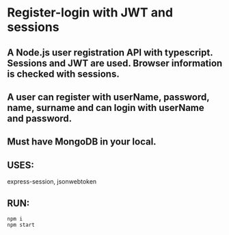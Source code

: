 ﻿# Register-login with JWT and sessions 
## A Node.js user registration API with typescript. Sessions and JWT are used. Browser information is checked with sessions.
## A user can register with userName, password, name, surname and can login with userName and password.
## Must have MongoDB in your local.
## USES: 
 express-session, jsonwebtoken
## RUN:
```properties
npm i
npm start
```


